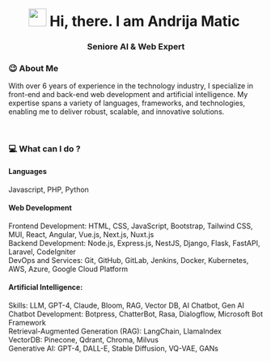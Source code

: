 <h1 align="center"><img src="https://media.giphy.com/media/hvRJCLFzcasrR4ia7z/giphy.gif" width="35">&nbsp;Hi, there. I am Andrija Matic&nbsp;</h1>

<h3 align="center"> <b>Seniore AI & Web Expert</b></h3>

### 😉 About Me

With over 6 years of experience in the technology industry, I specialize in front-end and back-end web development and artificial intelligence. My expertise spans a variety of languages, frameworks, and technologies, enabling me to deliver robust, scalable, and innovative solutions.

<br>

### 💻 What can I do ?
#### Languages
Javascript, PHP, Python
#### Web Development
Frontend Development: HTML, CSS, JavaScript, Bootstrap, Tailwind CSS, MUI, React, Angular, Vue.js, Next.js, Nuxt.js <br>
Backend Development: Node.js, Express.js, NestJS, Django, Flask, FastAPI, Laravel, CodeIgniter <br>
DevOps and Services: Git, GitHub, GitLab, Jenkins, Docker, Kubernetes, AWS, Azure, Google Cloud Platform <br>
#### Artificial Intelligence:
Skills: LLM, GPT-4, Claude, Bloom, RAG, Vector DB, AI Chatbot, Gen AI
Chatbot Development: Botpress, ChatterBot, Rasa, Dialogflow, Microsoft Bot Framework <br>
Retrieval-Augmented Generation (RAG): LangChain, LlamaIndex <br>
VectorDB: Pinecone, Qdrant, Chroma, Milvus <br>
Generative AI: GPT-4, DALL-E, Stable Diffusion, VQ-VAE, GANs <br>


